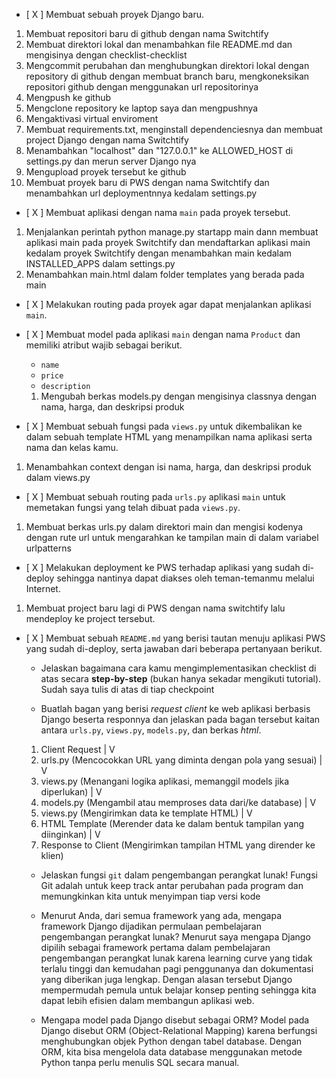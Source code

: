 - [ X ] Membuat sebuah proyek Django baru.
 1. Membuat repositori baru di github dengan nama Switchtify
 2. Membuat direktori lokal dan menambahkan file README.md dan mengisinya dengan checklist-checklist
 3. Mengcommit perubahan dan menghubungkan direktori lokal dengan repository di github dengan membuat branch baru, mengkoneksikan repositori github dengan menggunakan url repositorinya
 4. Mengpush ke github
 5. Mengclone repository ke laptop saya dan mengpushnya
 6. Mengaktivasi virtual enviroment
 7. Membuat requirements.txt, menginstall dependenciesnya dan membuat project Django dengan nama Switchtify
 8. Menambahkan "localhost" dan "127.0.0.1" ke ALLOWED_HOST di settings.py dan merun server Django nya
 9. Mengupload proyek tersebut ke github
 10. Membuat proyek baru di PWS dengan nama Switchtify dan menambahkan url deploymentnnya kedalam settings.py

- [ X ] Membuat aplikasi dengan nama `main` pada proyek tersebut.
1. Menjalankan perintah python manage.py startapp main dann membuat aplikasi main pada proyek Switchtify dan mendaftarkan aplikasi main kedalam proyek Switchtify dengan menambahkan main kedalam INSTALLED_APPS dalam settings.py
2. Menambahkan main.html dalam folder templates yang berada pada main

- [ X ] Melakukan routing pada proyek agar dapat menjalankan aplikasi `main`.

- [ X ] Membuat model pada aplikasi `main` dengan nama `Product` dan memiliki atribut wajib sebagai berikut.
  - `name`
  - `price`
  - `description`
  1. Mengubah berkas models.py dengan mengisinya classnya dengan nama, harga, dan deskripsi produk

- [ X ] Membuat sebuah fungsi pada `views.py` untuk dikembalikan ke dalam sebuah template HTML yang menampilkan nama aplikasi serta nama dan kelas kamu.
1. Menambahkan context dengan isi nama, harga, dan deskripsi produk dalam views.py

- [ X ] Membuat sebuah routing pada `urls.py` aplikasi `main` untuk memetakan fungsi yang telah dibuat pada `views.py`.
1. Membuat berkas urls.py dalam direktori main dan mengisi kodenya dengan rute url untuk mengarahkan ke tampilan main di dalam variabel urlpatterns

- [ X ] Melakukan deployment ke PWS terhadap aplikasi yang sudah di-deploy sehingga nantinya dapat diakses oleh teman-temanmu melalui Internet.
1. Membuat project baru lagi di PWS dengan nama switchtify lalu mendeploy ke project tersebut.

- [ X ] Membuat sebuah `README.md` yang berisi tautan menuju aplikasi PWS yang sudah di-deploy, serta jawaban dari beberapa pertanyaan berikut.
  - Jelaskan bagaimana cara kamu mengimplementasikan checklist di atas secara **step-by-step** (bukan hanya sekadar mengikuti tutorial).
    Sudah saya tulis di atas di tiap checkpoint

  - Buatlah bagan yang berisi *request client* ke web aplikasi berbasis Django beserta responnya dan jelaskan pada bagan tersebut kaitan antara `urls.py`, `views.py`, `models.py`, dan berkas *html*.
  1. Client Request
   |
   V
  2. urls.py (Mencocokkan URL yang diminta dengan pola yang sesuai)
   |
   V
  3. views.py (Menangani logika aplikasi, memanggil models jika diperlukan)
   |
   V
  4. models.py (Mengambil atau memproses data dari/ke database)
   |
   V
  5. views.py (Mengirimkan data ke template HTML)
   |
   V
  6. HTML Template (Merender data ke dalam bentuk tampilan yang diinginkan)
   |
   V
  7. Response to Client (Mengirimkan tampilan HTML yang dirender ke klien)


  - Jelaskan fungsi `git` dalam pengembangan perangkat lunak!
    Fungsi Git adalah untuk keep track antar perubahan pada program dan memungkinkan kita untuk menyimpan tiap versi kode

  - Menurut Anda, dari semua framework yang ada, mengapa framework Django dijadikan permulaan pembelajaran pengembangan perangkat lunak?
    Menurut saya mengapa Django dipilih sebagai framework pertama dalam pembelajaran pengembangan perangkat lunak karena learning curve yang tidak terlalu tinggi dan kemudahan pagi penggunanya dan dokumentasi yang diberikan juga lengkap. Dengan alasan tersebut Django mempermudah pemula untuk belajar konsep penting sehingga kita dapat lebih efisien dalam membangun aplikasi web.

  - Mengapa model pada Django disebut sebagai ORM?
  Model pada Django disebut ORM (Object-Relational Mapping) karena berfungsi menghubungkan objek Python dengan tabel database. Dengan ORM, kita bisa mengelola data database menggunakan metode Python tanpa perlu menulis SQL secara manual.
